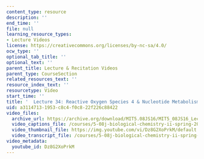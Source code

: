 ```yaml
---
content_type: resource
description: ''
end_time: ''
file: null
learning_resource_types:
- Lecture Videos
license: https://creativecommons.org/licenses/by-nc-sa/4.0/
ocw_type: ''
optional_tab_title: ''
optional_text: ''
parent_title: Lecture & Recitation Videos
parent_type: CourseSection
related_resources_text: ''
resource_index_text: ''
resourcetype: Video
start_time: ''
title: '  Lecture 34: Reactive Oxygen Species 4 & Nucleotide Metabolism 1'
uid: a3114713-1953-c8c4-f0c8-22f226c88422
video_files:
  archive_url: https://archive.org/download/MIT5.08JS16/MIT5_08JS16_Lecture_34_300k.mp4
  video_captions_file: /courses/5-08j-biological-chemistry-ii-spring-2016/2e2163f5b79153d8af5e63662d2b9b91_Dz8G2XoPrkM.vtt
  video_thumbnail_file: https://img.youtube.com/vi/Dz8G2XoPrkM/default.jpg
  video_transcript_file: /courses/5-08j-biological-chemistry-ii-spring-2016/9aef4f053a05d4d4e8981abbc4ec1bc7_Dz8G2XoPrkM.pdf
video_metadata:
  youtube_id: Dz8G2XoPrkM
---
```

